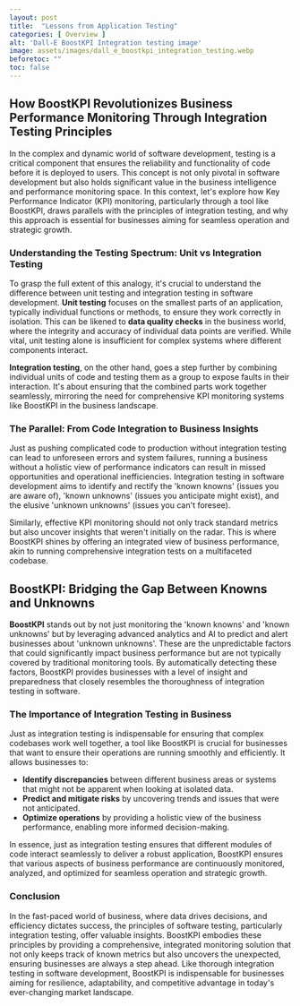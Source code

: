 ```yaml
---
layout: post
title:  "Lessons from Application Testing"
categories: [ Overview ]
alt: 'Dall-E BoostKPI Integration testing image'
image: assets/images/dall_e_boostkpi_integration_testing.webp
beforetoc: ""
toc: false
---
```


## How BoostKPI Revolutionizes Business Performance Monitoring Through Integration Testing Principles

In the complex and dynamic world of software development, testing is a critical component that ensures the reliability and functionality of code before it is deployed to users. This concept is not only pivotal in software development but also holds significant value in the business intelligence and performance monitoring space. In this context, let's explore how Key Performance Indicator (KPI) monitoring, particularly through a tool like BoostKPI, draws parallels with the principles of integration testing, and why this approach is essential for businesses aiming for seamless operation and strategic growth.

### Understanding the Testing Spectrum: Unit vs Integration Testing

To grasp the full extent of this analogy, it's crucial to understand the difference between unit testing and integration testing in software development. **Unit testing** focuses on the smallest parts of an application, typically individual functions or methods, to ensure they work correctly in isolation. This can be likened to **data quality checks** in the business world, where the integrity and accuracy of individual data points are verified. While vital, unit testing alone is insufficient for complex systems where different components interact.

**Integration testing**, on the other hand, goes a step further by combining individual units of code and testing them as a group to expose faults in their interaction. It's about ensuring that the combined parts work together seamlessly, mirroring the need for comprehensive KPI monitoring systems like BoostKPI in the business landscape.

### The Parallel: From Code Integration to Business Insights

Just as pushing complicated code to production without integration testing can lead to unforeseen errors and system failures, running a business without a holistic view of performance indicators can result in missed opportunities and operational inefficiencies. Integration testing in software development aims to identify and rectify the 'known knowns' (issues you are aware of), 'known unknowns' (issues you anticipate might exist), and the elusive 'unknown unknowns' (issues you can't foresee).

Similarly, effective KPI monitoring should not only track standard metrics but also uncover insights that weren't initially on the radar. This is where BoostKPI shines by offering an integrated view of business performance, akin to running comprehensive integration tests on a multifaceted codebase.

## BoostKPI: Bridging the Gap Between Knowns and Unknowns

**BoostKPI** stands out by not just monitoring the 'known knowns' and 'known unknowns' but by leveraging advanced analytics and AI to predict and alert businesses about 'unknown unknowns'. These are the unpredictable factors that could significantly impact business performance but are not typically covered by traditional monitoring tools. By automatically detecting these factors, BoostKPI provides businesses with a level of insight and preparedness that closely resembles the thoroughness of integration testing in software.

### The Importance of Integration Testing in Business

Just as integration testing is indispensable for ensuring that complex codebases work well together, a tool like BoostKPI is crucial for businesses that want to ensure their operations are running smoothly and efficiently. It allows businesses to:

- **Identify discrepancies** between different business areas or systems that might not be apparent when looking at isolated data.
- **Predict and mitigate risks** by uncovering trends and issues that were not anticipated.
- **Optimize operations** by providing a holistic view of the business performance, enabling more informed decision-making.

In essence, just as integration testing ensures that different modules of code interact seamlessly to deliver a robust application, BoostKPI ensures that various aspects of business performance are continuously monitored, analyzed, and optimized for seamless operation and strategic growth.

### Conclusion

In the fast-paced world of business, where data drives decisions, and efficiency dictates success, the principles of software testing, particularly integration testing, offer valuable insights. BoostKPI embodies these principles by providing a comprehensive, integrated monitoring solution that not only keeps track of known metrics but also uncovers the unexpected, ensuring businesses are always a step ahead. Like thorough integration testing in software development, BoostKPI is indispensable for businesses aiming for resilience, adaptability, and competitive advantage in today's ever-changing market landscape.

